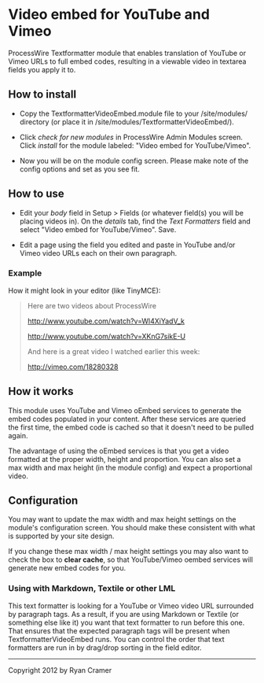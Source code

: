 # Video embed for YouTube and Vimeo

ProcessWire Textformatter module that enables translation of YouTube or Vimeo URLs to full embed codes, resulting in a viewable video in textarea fields you apply it to.

## How to install

- Copy the TextformatterVideoEmbed.module file to your /site/modules/ directory (or place it in /site/modules/TextformatterVideoEmbed/). 

- Click *check for new modules* in ProcessWire Admin Modules screen. Click *install* for the module labeled: "Video embed for YouTube/Vimeo".

- Now you will be on the module config screen. Please make note of the config options and set as you see fit.

## How to use

- Edit your *body* field in Setup > Fields (or whatever field(s) you will be placing videos in). On the *details* tab, find the *Text Formatters* field and select "Video embed for YouTube/Vimeo". Save. 

- Edit a page using the field you edited and paste in YouTube and/or Vimeo video URLs each on their own paragraph. 

### Example 

How it might look in your editor (like TinyMCE): 

> Here are two videos about ProcessWire
>
> http://www.youtube.com/watch?v=Wl4XiYadV_k
> 
> http://www.youtube.com/watch?v=XKnG7sikE-U 
> 
> And here is a great video I watched earlier this week:
> 
> http://vimeo.com/18280328

## How it works

This module uses YouTube and Vimeo oEmbed services to generate the embed codes populated in your content. After these services are queried the first time, the embed code is cached so that it doesn't need to be pulled again. 

The advantage of using the oEmbed services is that you get a video formatted at the proper width, height and proportion. You can also set a max width and max height (in the module config) and expect a proportional video. 

## Configuration

You may want to update the max width and max height settings on the module's configuration screen. You should make these consistent with what is supported by your site design. 

If you change these max width / max height settings you may also want to check the box to **clear cache**, so that YouTube/Vimeo oembed services will generate new embed codes for you. 

### Using with Markdown, Textile or other LML

This text formatter is looking for a YouTube or Vimeo video URL surrounded by paragraph tags. As a result, if you are using Markdown or Textile (or something else like it) you want that text formatter to run before this one. 
That ensures that the expected paragraph tags will be present when TextformatterVideoEmbed runs.  You can control the order that text formatters are run in by drag/drop sorting in the field editor.

------
Copyright 2012 by Ryan Cramer

